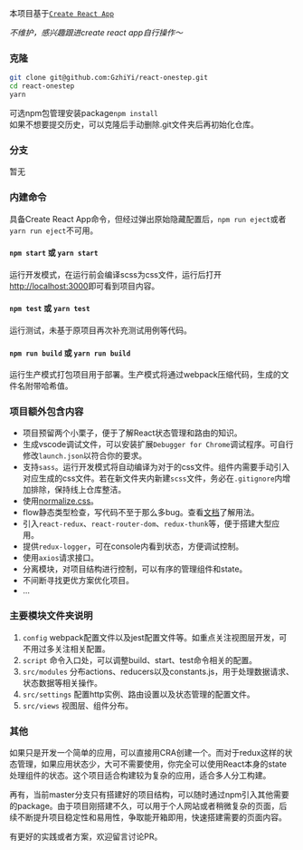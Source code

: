 本项目基于[`Create React App`](https://github.com/facebookincubator/create-react-app)

*不维护，感兴趣跟进create react app自行操作～*

### 克隆

```bash
git clone git@github.com:GzhiYi/react-onestep.git
cd react-onestep
yarn
```
可选npm包管理安装package`npm install`  
如果不想要提交历史，可以克隆后手动删除.git文件夹后再初始化仓库。

### 分支
暂无

### 内建命令

具备Create React App命令，但经过弹出原始隐藏配置后，`npm run eject`或者`yarn run eject`不可用。

#### `npm start` 或 `yarn start`

运行开发模式，在运行前会编译scss为css文件，运行后打开[http://localhost:3000](http://localhost:3000)即可看到项目内容。

#### `npm test` 或 `yarn test`

运行测试，未基于原项目再次补充测试用例等代码。

#### `npm run build` 或 `yarn run build`

运行生产模式打包项目用于部署。生产模式将通过webpack压缩代码，生成的文件名附带哈希值。

### 项目额外包含内容

* 项目预留两个小栗子，便于了解React状态管理和路由的知识。
* 生成vscode调试文件，可以安装扩展`Debugger for Chrome`调试程序。可自行修改`launch.json`以符合你的要求。
* 支持`sass`。运行开发模式将自动编译为对于的css文件。组件内需要手动引入对应生成的css文件。若在新文件夹内新建`scss`文件，务必在`.gitignore`内增加排除，保持线上仓库整洁。
* 使用[normalize.css](https://github.com/necolas/normalize.css)。
* flow静态类型检查，写代码不至于那么多bug。查看[文档](https://flow.org/)了解用法。
* 引入`react-redux`、`react-router-dom`、`redux-thunk`等，便于搭建大型应用。
* 提供`redux-logger`，可在console内看到状态，方便调试控制。
* 使用`axios`请求接口。
* 分离模块，对项目结构进行控制，可以有序的管理组件和state。
* 不间断寻找更优方案优化项目。
* ...

### 主要模块文件夹说明

1. `config` webpack配置文件以及jest配置文件等。如重点关注视图层开发，可不用过多关注相关配置。
2. `script` 命令入口处，可以调整build、start、test命令相关的配置。
3. `src/modules` 分布actions、reducers以及constants.js，用于处理数据请求、状态数据等相关操作。
4. `src/settings` 配置http实例、路由设置以及状态管理的配置文件。
5. `src/views` 视图层、组件分布。

### 其他

如果只是开发一个简单的应用，可以直接用CRA创建一个。而对于redux这样的状态管理，如果应用状态少，大可不需要使用，你完全可以使用React本身的state处理组件的状态。这个项目适合构建较为复杂的应用，适合多人分工构建。  

再有，当前master分支只有搭建好的项目结构，可以随时通过npm引入其他需要的package。由于项目刚搭建不久，可以用于个人网站或者稍微复杂的页面，后续不断提升项目稳定性和易用性，争取能开箱即用，快速搭建需要的页面内容。

有更好的实践或者方案，欢迎留言讨论PR。
